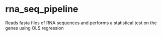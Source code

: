# rna_seq_pipeline
Reads fasta files of RNA sequences and performs a statistical test on the genes using OLS regression
